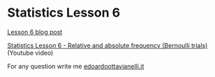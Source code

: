 # Statistics Lesson 6

[Lesson 6 blog post](https://edoardottt.wordpress.com/2021/11/03/lesson-6/)

[Statistics Lesson 6 - Relative and absolute frequency (Bernoulli trials)](https://www.youtube.com/watch?v=3DfNv6hSH-8) (Youtube video)

For any question write me [edoardoottavianelli.it](https://www.edoardoottavianelli.it/)
